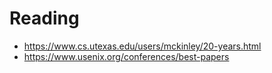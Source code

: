 # Reading

- https://www.cs.utexas.edu/users/mckinley/20-years.html
- https://www.usenix.org/conferences/best-papers
